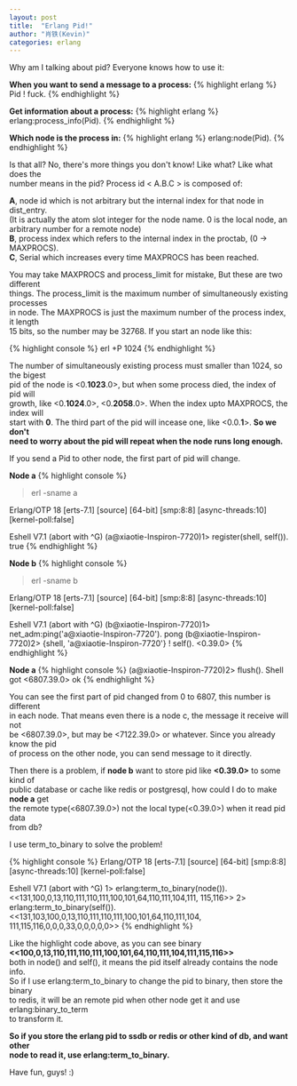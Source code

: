 ```yaml
---
layout: post
title:  "Erlang Pid!"
author: "肖铁(Kevin)"
categories: erlang
---
```


Why am I talking about pid? Everyone knows how to use it:  


**When you want to send a message to a process:**
{% highlight erlang %}
Pid ! fuck.
{% endhighlight %}


**Get information about a process:**
{% highlight erlang %}
erlang:process_info(Pid).
{% endhighlight %}


**Which node is the process in:**
{% highlight erlang %}
erlang:node(Pid).
{% endhighlight %}


Is that all? No, there's more things you don't know! Like what? Like what does the  
 number means in the pid? Process id < A.B.C > is composed of:

**A**, node id which is not arbitrary but the internal index for that node in dist_entry.  
(It is actually the atom slot integer for the node name. 0 is the local node, an  
 arbitrary number for a remote node)  
**B**, process index which refers to the internal index in the proctab, (0 -> MAXPROCS).  
**C**, Serial which increases every time MAXPROCS has been reached.  


You may take MAXPROCS and process_limit for mistake, But these are two different  
 things. The process_limit is the maximum number of simultaneously existing processes  
 in node. The MAXPROCS is just the maximum number of the process index, it length  
 15 bits, so the number may be 32768. If you start an node like this:


{% highlight console %}
erl +P 1024
{% endhighlight %}


The number of simultaneously existing process must smaller than 1024, so the bigest  
 pid of the node is <0.**1023**.0>, but when some process died, the index of pid will  
 growth, like <0.**1024**.0>, <0.**2058**.0>. When the index upto MAXPROCS, the index will  
 start with **0**. The third part of the pid will incease one, like <0.0.**1**>. **So we don't  
 need to worry about the pid will repeat when the node runs long enough.**  


If you send a Pid to other node, the first part of pid will change.  


**Node a**
{% highlight console %}
>erl -sname a

Erlang/OTP 18 [erts-7.1] [source] [64-bit] [smp:8:8] [async-threads:10] [kernel-poll:false]

Eshell V7.1  (abort with ^G)
(a@xiaotie-Inspiron-7720)1> register(shell, self()).
true
{% endhighlight %}


**Node b**
{% highlight console %}
>erl -sname b

Erlang/OTP 18 [erts-7.1] [source] [64-bit] [smp:8:8] [async-threads:10] [kernel-poll:false]

Eshell V7.1  (abort with ^G)
(b@xiaotie-Inspiron-7720)1> net_adm:ping('a@xiaotie-Inspiron-7720').
pong
(b@xiaotie-Inspiron-7720)2> {shell, 'a@xiaotie-Inspiron-7720'} ! self().
<0.39.0>
{% endhighlight %}


**Node a**
{% highlight console %}
(a@xiaotie-Inspiron-7720)2> flush().
Shell got <6807.39.0>
ok
{% endhighlight %}


You can see the first part of pid changed from 0 to 6807, this number is different  
 in each node. That means even there is a node c, the message it receive will not  
 be <6807.39.0>, but may be <7122.39.0> or whatever. Since you already know the pid  
 of process on the other node, you can send message to it directly.  


Then there is a problem, if **node b** want to store pid like **<0.39.0>** to some kind of  
 public database or cache like redis or postgresql, how could I do to make **node a** get  
 the remote type(<6807.39.0>) not the local type(<0.39.0>) when it read pid data  
 from db?


I use term_to_binary to solve the problem!


{% highlight console %}
Erlang/OTP 18 [erts-7.1] [source] [64-bit] [smp:8:8] [async-threads:10] [kernel-poll:false]

Eshell V7.1  (abort with ^G)
1> erlang:term_to_binary(node()).
<<131,100,0,13,110,111,110,111,100,101,64,110,111,104,111,
  115,116>>
2> erlang:term_to_binary(self()).
<<131,103,100,0,13,110,111,110,111,100,101,64,110,111,104,
  111,115,116,0,0,0,33,0,0,0,0,0>>
{% endhighlight %}


Like the highlight code above, as you can see binary **<<100,0,13,110,111,110,111,100,101,64,110,111,104,111,115,116>>**  
 both in node() and self(), it means the pid itself already contains the node info.  
So if I use erlang:term_to_binary to change the pid to binary, then store the binary  
 to redis, it will be an remote pid when other node get it and use erlang:binary_to_term  
 to transform it.


**So if you store the erlang pid to ssdb or redis or other kind of db, and want other  
node to read it, use erlang:term_to_binary.**


Have fun, guys! :)